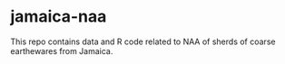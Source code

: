 # jamaica-naa
This repo contains data and R code related to NAA of sherds of coarse earthewares from Jamaica. 
